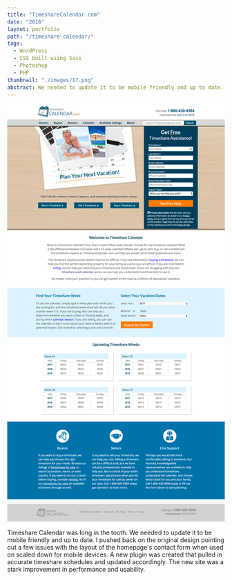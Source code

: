 ```yaml
---
title: "TimeshareCalendar.com"
date: "2016"
layout: portfolio
path: "/timeshare-calendar/"
tags:
  - WordPress
  - CSS built using Sass
  - Photoshop
  - PHP
thumbnail: "./images/17.png"
abstract: We needed to update it to be mobile friendly and up to date.
---
```

![](./images/17.png)

Timeshare Calendar was long in the tooth. We needed to update it to be mobile friendly and up to date. I pushed back on the original design pointing out a few issues with the layout of the homepage's contact form when used on scaled down for mobile devices. A new plugin was created that pulled in accurate timeshare schedules and updated accordingly. The new site was a stark improvement in performance and usability.